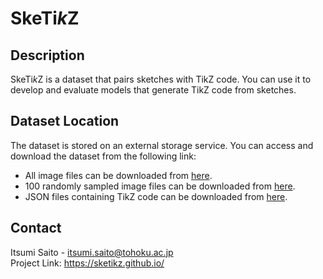 # SkeTi<i>k</i>Z  

## Description  
SkeTi<i>k</i>Z is a dataset that pairs sketches with TikZ code. You can use it to develop and evaluate models that generate TikZ code from sketches.  

## Dataset Location  
The dataset is stored on an external storage service. You can access and download the dataset from the following link:  

- All image files can be downloaded from [here](https://storage.googleapis.com/sketikz/sketch_images.tar.gz).  
- 100 randomly sampled image files can be downloaded from [here](https://storage.googleapis.com/sketikz/sketch_images_example.tar.gz).
- JSON files containing TikZ code can be downloaded from [here](https://storage.googleapis.com/sketikz/sketikz_data.json).  

## Contact  
Itsumi Saito - itsumi.saito@tohoku.ac.jp  
Project Link: https://sketikz.github.io/  